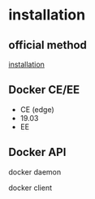 # installation



## official method

[installation](https://docs.docker.com/install/)


## Docker CE/EE

 - CE (edge)
  - 19.03
 - EE


## Docker API

docker daemon

docker client
